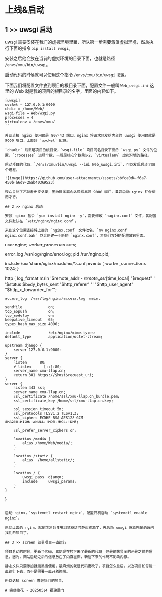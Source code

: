 # 上线&启动

## 1 >> uwsgi 启动

uwsgi 需要安装在我们的虚拟环境里面，所以第一步需要激活虚拟环境，然后执行下面的指令 `pip install uwsgi`。

安装之后他会放在当前的虚拟环境的目录下面，也就是路径 `/envs/xmu/bin/uwsgi`。

启动代码的时候就可以使用这个指令 `/envs/xmu/bin/uwsgi 配置`。

下面我们将配置文件放到项目的根目录下面，配置文件一般叫 `Web_uwsgi.ini` 这里的 Web 就是我的项目的根目录的名字，里面的内容如下。

```
[uwsgi]
socket = 127.0.0.1:9000
chdir = /home/Web/
wsgi-file = Web/wsgi.py
processes = 4
virtualenv = /envs/xmu/
``

外部连接 nginx 使用的是 80/443 端口，nginx 将请求转发给内部的 uwsgi 使用的就是 9000 端口，上面的 `socket` 配置。

`chadir` 后面是项目的根目录，`wsgi-file` 项目同名目录下面的 `wsgi.py` 文件的位置，`processes` 进程个数，一般是核心个数乘以2，`virtualenv` 虚拟环境的路径。

启动项目的代码，`/envs/xmu/bin/uwsgi --ini Web_uwsgi.ini`，可以发现启动了四个进程。

![image](https://github.com/user-attachments/assets/bbfca0d4-f6a7-450b-a6d9-2aab40369523)

现在启动了不能看出来效果，因为服务器向外没有暴漏 9000 端口，需要启动 nginx 联合使用才行。

## 2 >> nginx 启动

安装 nginx 指令 `yum install nginx -y`，需要修改 `naginx.conf` 文件，其配置文件默认在 `/etc/nginx/nginx.conf`。

来到这个位置直接将上面的 `nginx.conf` 文件改名，`mv nginx.conf nginx.conf.bak` 然后创建一个新的 `nginx.conf`，将我们写好的配置放到里面。

```
user nginx;
worker_processes auto;

error_log /var/log/nginx/error.log;
pid /run/nginx.pid;

include /usr/share/nginx/modules/*.conf;
events {
    worker_connections  1024;
}


http {
    log_format  main  '$remote_addr - $remote_user [$time_local] "$request" '
                      '$status $body_bytes_sent "$http_referer" '
                      '"$http_user_agent" "$http_x_forwarded_for"';

    access_log  /var/log/nginx/access.log  main;

    sendfile            on;
    tcp_nopush          on;
    tcp_nodelay         on;
    keepalive_timeout   65;
    types_hash_max_size 4096;

    include             /etc/nginx/mime.types;
    default_type        application/octet-stream;

    upstream django {
        server 127.0.0.1:9000;
    }
    server {
        listen      80;
        # listen      [::]:80;
        server_name xmu-llap.cn;
        return 301 https://$host$request_uri;
    } 
    server {
        listen 443 ssl;
        server_name xmu-llap.cn;
        ssl_certificate /home/ssl/xmu-llap.cn_bundle.pem;
        ssl_certificate_key /home/ssl/xmu-llap.cn.key;

        ssl_session_timeout 5m;
        ssl_protocols TLSv1.2 TLSv1.3;
        ssl_ciphers ECDHE-RSA-AES128-GCM-SHA256:HIGH:!aNULL:!MD5:!RC4:!DHE;

        ssl_prefer_server_ciphers on;

        location /media {
            alias /home/Web/media/;
        }

        location /static {
            alias  /home/allstatic/; 
        }

        location / {
            uwsgi_pass  django;
            include     uwsgi_params;
        }
    }
}
```

启动 nginx，`systemctl restart nginx`，配置开机启动 `systemctl enable nginx`。

启动上面的 nginx 就能正常的使用浏览器访问静态资源了，再启动 uwsgi 就能完整的访问我们的项目了。

## 3 >> screen 部署项目一直运行

项目启动的时候，更新了代码，即使现在拉下来了最新的代码，但是前端显示的还是之前的信息，因为，网站启动之后的信息放在了内存里面，新拉下来的代码不影响内存。

静态文件只要添加就能直接使用，最麻烦的就是代码更改了，项目怎么重启。以及项目如何能一直运行下去，而不是需要一直开着终端。

所以选择 screen 管理我们的项目，

# 完结撒花 - 20250514 福建厦门
